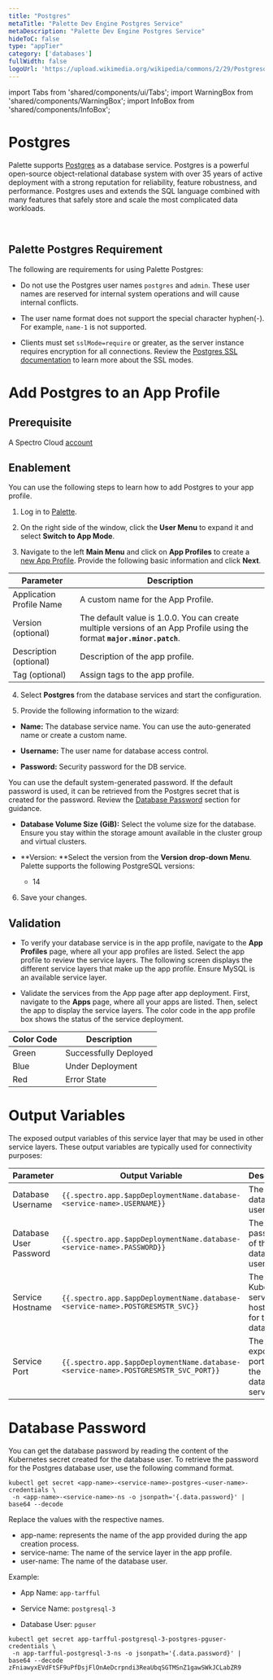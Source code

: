 ```yaml
---
title: "Postgres"
metaTitle: "Palette Dev Engine Postgres Service"
metaDescription: "Palette Dev Engine Postgres Service"
hideToC: false
type: "appTier"
category: ['databases']
fullWidth: false
logoUrl: 'https://upload.wikimedia.org/wikipedia/commons/2/29/Postgresql_elephant.svg'
---
```


import Tabs from 'shared/components/ui/Tabs';
import WarningBox from 'shared/components/WarningBox';
import InfoBox from 'shared/components/InfoBox';


# Postgres

Palette supports [Postgres](https://www.postgresql.org/) as a database service. Postgres is a powerful open-source object-relational database system with over 35 years of active deployment with a strong reputation for reliability, feature robustness, and performance. Postgres uses and extends the SQL language combined with many features that safely store and scale the most complicated data workloads.

<br />

## Palette Postgres Requirement

The following are requirements for using Palette Postgres:

* Do not use the Postgres user names `postgres` and `admin`. These user names are reserved for internal system operations and will cause internal conflicts.


* The user name format does not support the special character hyphen(-). For example, `name-1` is not supported. 


* Clients must set `sslMode=require` or greater, as the server instance requires encryption for all connections. Review the [Postgres SSL documentation](https://www.postgresql.org/docs/current/libpq-ssl.html) to learn more about the SSL modes.


# Add Postgres to an App Profile


## Prerequisite

A Spectro Cloud [account](https://www.spectrocloud.com/get-started/)

## Enablement

You can use the following steps to learn how to add Postgres to your app profile.

1. Log in to [Palette](console.spectrocloud.com).


2. On the right side of the window, click the **User Menu** to expand it and select **Switch to App Mode**.


3. Navigate to the left **Main Menu** and click on **App Profiles** to create a [new App Profile](/devx/app-profile/create-app-profile/). Provide the following basic information and click **Next**.

|         **Parameter**   | **Description**  |
|-------------------------|-----------------|
|Application Profile Name | A custom name for the App Profile.|
|Version (optional)       | The default value is 1.0.0. You can create multiple versions of an App Profile using the format **`major.minor.patch`**.
|Description (optional)   | Description of the app profile. | 
|Tag (optional)           | Assign tags to the app profile.|


4. Select **Postgres** from the database services and start the configuration.
  

5. Provide the following information to the wizard:

  * **Name:** The database service name. You can use the auto-generated name or create a custom name.


  * **Username:** The user name for database access control. 


  * **Password:** Security password for the DB service.

<InfoBox>


You can use the default system-generated password. If the default password is used, it can be retrieved from the Postgres secret that is created for the password. Review the [Database Password](/devx/app-profile/services/service-listings/postgresql-db/#database-password) section for guidance.

</InfoBox>


  * **Database Volume Size (GiB):** Select the volume size for the database. Ensure you stay within the storage amount available in the cluster group and virtual clusters. 

  * **Version: **Select the version from the **Version** **drop-down Menu**. Palette supports the following PostgreSQL versions:

    * 14
   
6. Save your changes.

## Validation

* To verify your database service is in the app profile, navigate to the **App Profiles** page, where all your app profiles are listed. Select the app profile to review the service layers. The following screen displays the different service layers that make up the app profile. Ensure MySQL is an available service layer.


* Validate the services from the App page after app deployment. First, navigate to the **Apps** page, where all your apps are listed. Then, select the app to display the service layers. The color code in the app profile box shows the status of the service deployment.

|**Color Code**| **Description**|
|--------------|--------------|
|Green| Successfully Deployed|
|Blue | Under Deployment|
|Red  | Error State|



# Output Variables

The exposed output variables of this service layer that may be used in other service layers. These output variables are typically used for connectivity purposes:

| Parameter              | Output Variable                                                                     | Description                                     |
|------------------------|-------------------------------------------------------------------------------------|-------------------------------------------------|
| Database Username      | `{{.spectro.app.$appDeploymentName.database-<service-name>.USERNAME}}`              | The database user name.                         |
| Database User Password | `{{.spectro.app.$appDeploymentName.database-<service-name>.PASSWORD}}`              | The password of the database user name. |
| Service Hostname       | `{{.spectro.app.$appDeploymentName.database-<service-name>.POSTGRESMSTR_SVC}}`      | The Kubernetes service hostname for the database.                |
| Service Port           | `{{.spectro.app.$appDeploymentName.database-<service-name>.POSTGRESMSTR_SVC_PORT}}` | The exposed ports for the database service.              |


# Database Password

You can get the database password by reading the content of the Kubernetes secret created for the database user. To retrieve the password for the Postgres database user, use the following command format. 

```
kubectl get secret <app-name>-<service-name>-postgres-<user-name>-credentials \
 -n <app-name>-<service-name>-ns -o jsonpath='{.data.password}' | base64 --decode
```

Replace the values with the respective names.

  * app-name: represents the name of the app provided during the app creation process.
  * service-name: The name of the service layer in the app profile.
  * user-name: The name of the database user.


Example: 

- App Name: `app-tarfful`

- Service Name: `postgresql-3`

- Database User: `pguser`

```
kubectl get secret app-tarfful-postgresql-3-postgres-pguser-credentials \
 -n app-tarfful-postgresql-3-ns -o jsonpath='{.data.password}' | base64 --decode
zFniawyxEVdFtSF9uPfDsjFlOnAeDcrpndi3ReaUbqSGTMSnZ1gawSWkJCLabZR9
```